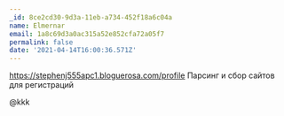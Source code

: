```yaml
---
_id: 8ce2cd30-9d3a-11eb-a734-452f18a6c04a
name: Elmernar
email: 1a8c69d3a0ac315a52e852cfa72a05f7
permalink: false
date: '2021-04-14T16:00:36.571Z'
---
```

https://stephenj555apc1.bloguerosa.com/profile
 Парсинг и сбор сайтов для регистраций
 
 
@kkk
